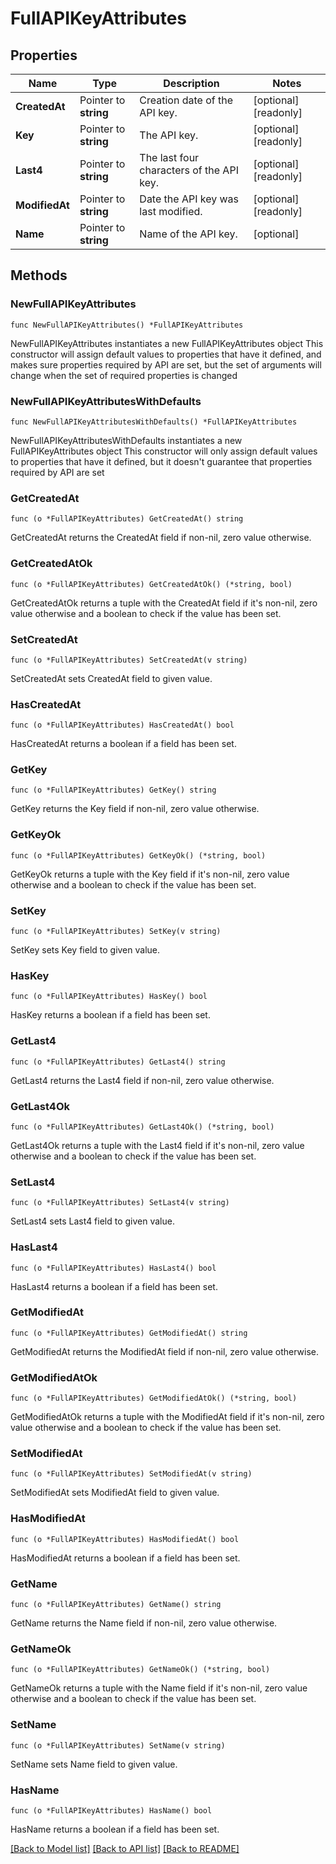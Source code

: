 # FullAPIKeyAttributes

## Properties

Name | Type | Description | Notes
---- | ---- | ----------- | ------
**CreatedAt** | Pointer to **string** | Creation date of the API key. | [optional] [readonly] 
**Key** | Pointer to **string** | The API key. | [optional] [readonly] 
**Last4** | Pointer to **string** | The last four characters of the API key. | [optional] [readonly] 
**ModifiedAt** | Pointer to **string** | Date the API key was last modified. | [optional] [readonly] 
**Name** | Pointer to **string** | Name of the API key. | [optional] 

## Methods

### NewFullAPIKeyAttributes

`func NewFullAPIKeyAttributes() *FullAPIKeyAttributes`

NewFullAPIKeyAttributes instantiates a new FullAPIKeyAttributes object
This constructor will assign default values to properties that have it defined,
and makes sure properties required by API are set, but the set of arguments
will change when the set of required properties is changed

### NewFullAPIKeyAttributesWithDefaults

`func NewFullAPIKeyAttributesWithDefaults() *FullAPIKeyAttributes`

NewFullAPIKeyAttributesWithDefaults instantiates a new FullAPIKeyAttributes object
This constructor will only assign default values to properties that have it defined,
but it doesn't guarantee that properties required by API are set

### GetCreatedAt

`func (o *FullAPIKeyAttributes) GetCreatedAt() string`

GetCreatedAt returns the CreatedAt field if non-nil, zero value otherwise.

### GetCreatedAtOk

`func (o *FullAPIKeyAttributes) GetCreatedAtOk() (*string, bool)`

GetCreatedAtOk returns a tuple with the CreatedAt field if it's non-nil, zero value otherwise
and a boolean to check if the value has been set.

### SetCreatedAt

`func (o *FullAPIKeyAttributes) SetCreatedAt(v string)`

SetCreatedAt sets CreatedAt field to given value.

### HasCreatedAt

`func (o *FullAPIKeyAttributes) HasCreatedAt() bool`

HasCreatedAt returns a boolean if a field has been set.

### GetKey

`func (o *FullAPIKeyAttributes) GetKey() string`

GetKey returns the Key field if non-nil, zero value otherwise.

### GetKeyOk

`func (o *FullAPIKeyAttributes) GetKeyOk() (*string, bool)`

GetKeyOk returns a tuple with the Key field if it's non-nil, zero value otherwise
and a boolean to check if the value has been set.

### SetKey

`func (o *FullAPIKeyAttributes) SetKey(v string)`

SetKey sets Key field to given value.

### HasKey

`func (o *FullAPIKeyAttributes) HasKey() bool`

HasKey returns a boolean if a field has been set.

### GetLast4

`func (o *FullAPIKeyAttributes) GetLast4() string`

GetLast4 returns the Last4 field if non-nil, zero value otherwise.

### GetLast4Ok

`func (o *FullAPIKeyAttributes) GetLast4Ok() (*string, bool)`

GetLast4Ok returns a tuple with the Last4 field if it's non-nil, zero value otherwise
and a boolean to check if the value has been set.

### SetLast4

`func (o *FullAPIKeyAttributes) SetLast4(v string)`

SetLast4 sets Last4 field to given value.

### HasLast4

`func (o *FullAPIKeyAttributes) HasLast4() bool`

HasLast4 returns a boolean if a field has been set.

### GetModifiedAt

`func (o *FullAPIKeyAttributes) GetModifiedAt() string`

GetModifiedAt returns the ModifiedAt field if non-nil, zero value otherwise.

### GetModifiedAtOk

`func (o *FullAPIKeyAttributes) GetModifiedAtOk() (*string, bool)`

GetModifiedAtOk returns a tuple with the ModifiedAt field if it's non-nil, zero value otherwise
and a boolean to check if the value has been set.

### SetModifiedAt

`func (o *FullAPIKeyAttributes) SetModifiedAt(v string)`

SetModifiedAt sets ModifiedAt field to given value.

### HasModifiedAt

`func (o *FullAPIKeyAttributes) HasModifiedAt() bool`

HasModifiedAt returns a boolean if a field has been set.

### GetName

`func (o *FullAPIKeyAttributes) GetName() string`

GetName returns the Name field if non-nil, zero value otherwise.

### GetNameOk

`func (o *FullAPIKeyAttributes) GetNameOk() (*string, bool)`

GetNameOk returns a tuple with the Name field if it's non-nil, zero value otherwise
and a boolean to check if the value has been set.

### SetName

`func (o *FullAPIKeyAttributes) SetName(v string)`

SetName sets Name field to given value.

### HasName

`func (o *FullAPIKeyAttributes) HasName() bool`

HasName returns a boolean if a field has been set.


[[Back to Model list]](../README.md#documentation-for-models) [[Back to API list]](../README.md#documentation-for-api-endpoints) [[Back to README]](../README.md)


